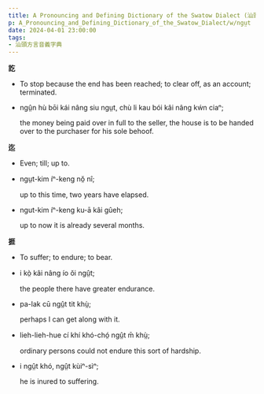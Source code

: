 ```yaml
---
title: A Pronouncing and Defining Dictionary of the Swatow Dialect (汕頭方言音義字典) / ngṳt
p: A_Pronouncing_and_Defining_Dictionary_of_the_Swatow_Dialect/w/ngṳt
date: 2024-04-01 23:00:00
tags: 
- 汕頭方言音義字典
---
```



**訖**
- To stop because the end has been reached; to clear off, as an account; terminated.

- ngṳ̂n hù bōi kái nâng siu ngṳt, chù li kau bói kâi nâng kẃn ciaⁿ;

  the money being paid over in full to the seller, the house is to be handed over to the purchaser for his sole behoof.

**迄**
- Even; till; up to.

- ngṳt-kim íⁿ-keng nǒ̤ nî;

  up to this time, two years have elapsed.

- ngut-kim íⁿ-keng ku-ā kâi gûeh;

  up to now it is already several months.

**捱**
- To suffer; to endure; to bear.

- i kò̤ kâi nâng ío ŏi ngṳ̂t;

  the people there have greater endurance.

- pa-lak cū ngṳ̂t tit khṳ̀;

  perhaps I can get along with it.

- lieh-lieh-hue cí khí khó-chó̤ ngṳ̂t m̄ khṳ̀;

  ordinary persons could not endure this sort of hardship.

- i ngṳ̂t khó, ngṳ̂t kùiⁿ-sìⁿ;

  he is inured to suffering.